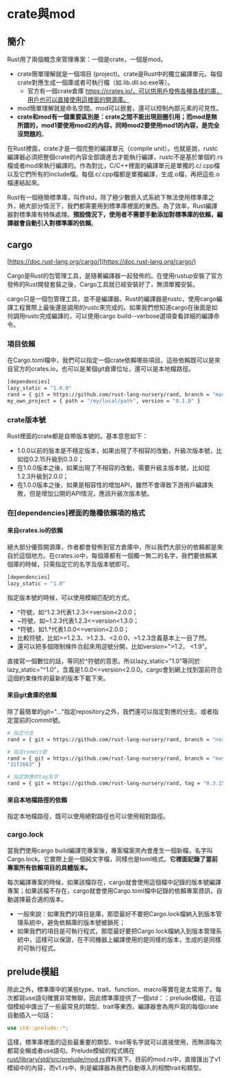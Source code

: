 # crate與mod

## 簡介

Rust用了兩個概念來管理專案：一個是crate，一個是mod。

* crate簡單理解就是一個項目 \(project\)。crate是Rust中的獨立編譯單元。每個crate對應生成一個庫或者可執行檔（如.lib.dll.so.exe等）。
  * 官方有一個crate倉庫 https://crates.io/，可以供用戶發佈各種各樣的庫，用戶也可以直接使用這裡面的開源庫。
* mod簡單理解就是命名空間。mod可以嵌套，還可以控制內部元素的可見性。
* **crate和mod有一個重要區別是：crate之間不能出現迴圈引用；而mod是無所謂的，mod1要使用mod2的內容，同時mod2要使用mod1的內容，是完全沒問題的**。

在Rust裡面，crate才是一個完整的編譯單元（compile unit）。也就是說，rustc編譯器必須把整個crate的內容全部讀進去才能執行編譯，rustc不是基於單個的.rs檔或者mod來執行編譯的。作為對比，C/C++裡面的編譯單元是單獨的.c/.cpp檔以及它們所有的include檔。每個.c/.cpp檔都是單獨編譯，生成.o檔，再把這些.o檔連結起來。

Rust有一個極簡標準庫，叫作std，除了極少數嵌入式系統下無法使用標準庫之外，絕大部分情況下，我們都需要用到標準庫裡面的東西。為了效率，Rust編譯器對標準庫有特殊處理。**預設情況下，使用者不需要手動添加對標準庫的依賴，編譯器會自動引入對標準庫的依賴**。

## cargo

[https://doc.rust-lang.org/cargo/](https://doc.rust-lang.org/cargo/)

Cargo是Rust的包管理工具，是隨著編譯器一起發佈的。在使用rustup安裝了官方發佈的Rust開發套裝之後，Cargo工具就已經安裝好了，無須單獨安裝。

cargo只是一個包管理工具，並不是編譯器。Rust的編譯器是rustc，使用cargo編譯工程實際上最後還是調用的rustc來完成的。如果我們想知道cargo在後面是如何調用rustc完成編譯的，可以使用cargo build--verbose選項查看詳細的編譯命令。

### 項目依賴

在Cargo.toml檔中，我們可以指定一個crate依賴哪些項目。這些依賴既可以是來自官方的crates.io，也可以是某個git倉庫位址，還可以是本地檔路徑。

```bash
[dependencies]
lazy_static = "1.0.0"
rand = { git = https://github.com/rust-lang-nursery/rand, branch = "master" }
my_own_project = { path = "/my/local/path", version = "0.1.0" }
```

### crate版本號

Rust裡面的crate都是自帶版本號的。基本意思如下：

* 1.0.0以前的版本是不穩定版本，如果出現了不相容的改動，升級次版本號，比如從0.2.15升級到0.3.0；
* 在1.0.0版本之後，如果出現了不相容的改動，需要升級主版本號，比如從1.2.3升級到2.0.0；
* 在1.0.0版本之後，如果是相容性的增加API，雖然不會導致下游用戶編譯失敗，但是增加公開的API情況，應該升級次版本號。

### 在\[dependencies\]裡面的幾種依賴項的格式

#### 来自crates.io的依賴

絕大部分優質開源庫，作者都會發佈到官方倉庫中，所以我們大部分的依賴都是來自於這個地方。在crates.io中，每個庫都有一個獨一無二的名字，我們要依賴某個庫的時候，只需指定它的名字及版本號即可。

```rust
[dependencies]
lazy_static = "1.0"
```

指定版本號的時候，可以使用模糊匹配的方式。

* ^符號，如^1.2.3代表1.2.3&lt;=version&lt;2.0.0；
* ~符號，如~1.2.3代表1.2.3&lt;=version&lt;1.3.0；
* \*符號，如1.\*代表1.0.0&lt;=version&lt;2.0.0；
* 比較符號，比如&gt;=1.2.3、&gt;1.2.3、&lt;2.0.0、=1.2.3含義基本上一目了然。
* 還可以把多個限制條件合起來用逗號分開，比如version="&gt;1.2，  &lt;1.9"。

直接寫一個數位的話，等同於^符號的意思。所以lazy\_static="1.0"等同於lazy\_static="^1.0"，含義是1.0.0&lt;=version&lt;2.0.0。cargo會到網上找到當前符合這個約束條件的最新的版本下載下來。

#### 來自git倉庫的依賴

除了最簡單的git="…"指定repository之外，我們還可以指定對應的分支。或者指定當前的commit號。

```bash
# 指定分支
rand = { git = https://github.com/rust-lang-nursery/rand, branch = "next" }

# 指定commit號
rand = { git = https://github.com/rust-lang-nursery/rand, branch = "master", rev =
"31f2663" }

# 指定對應的tag名字
rand = { git = https://github.com/rust-lang-nursery/rand, tag = "0.3.15" }
```

#### 來自本地檔路徑的依賴

指定本地檔路徑，既可以使用絕對路徑也可以使用相對路徑。

### cargo.lock

當我們使用cargo build編譯完專案後，專案檔案夾內會產生一個新檔，名字叫Cargo.lock。它實際上是一個純文字檔，同樣也是toml格式。**它裡面記錄了當前專案所有依賴項目的具體版本。**

每次編譯專案的時候，如果該檔存在，cargo就會使用這個檔中記錄的版本號編譯專案；如果該檔不存在，cargo就會使用Cargo.toml檔中記錄的依賴專案資訊，自動選擇最合適的版本。

* 一般來說：如果我們的項目是庫，那麼最好不要把Cargo.lock檔納入到版本管理系統中，避免依賴庫的版本號被鎖死；
* 如果我們的項目是可執行程式，那麼最好要把Cargo.lock檔納入到版本管理系統中，這樣可以保證，在不同機器上編譯使用的是同樣的版本，生成的是同樣的可執行程式。



## prelude模組

除此之外，標準庫中的某些type、trait、function、macro等實在是太常用了。每次都寫use語句確實非常無聊，因此標準庫提供了一個std：：prelude模組，在這個模組中匯出了一些最常見的類型、trait等東西，編譯器會為用戶寫的每個crate自動插入一句話：

```rust
use std::prelude::*;
```

這樣，標準庫裡面的這些最重要的類型、trait等名字就可以直接使用，而無須每次都寫全稱或者use語句。Prelude模組的程式碼在[rust/library/std/src/prelude/mod.rs](https://github.com/rust-lang/rust/blob/master/library/std/src/prelude/mod.rs)資料夾下。目前的mod.rs中，直接匯出了v1模組中的內容，而v1.rs中，則是編譯器為我們自動導入的相關trait和類型。

